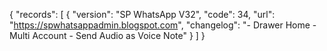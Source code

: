 {
  "records": [
    {
      "version": "SP WhatsApp V32",
      "code": 34,
      "url": "https://spwhatsappadmin.blogspot.com",
      "changelog": "- Drawer Home - Multi Account - Send Audio as Voice Note"
    }
  ]
}
